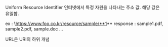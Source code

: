 Uniform Resource Identifier
인터넷에서 특정 자원을 나타내는 주소 값. 해당 값은 유일함.

ex : \https://www.foo.co.kr/resource/sample/**1**
response : sample1.pdf,  sample2.pdf,  sample.doc ...


URL은 URI의 하위 개념